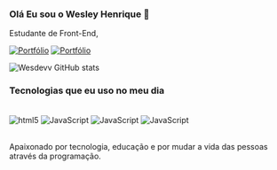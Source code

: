 
### Olá Eu sou o Wesley Henrique 👋

Estudante de Front-End,

[![Portfólio](https://img.shields.io/website-up-down-green-red/http/monip.org.svg)](https://wesdev.netlify.app/)
[![Portfólio](	https://img.shields.io/badge/LinkedIn-0077B5?style=for-the-badge&logo=linkedin&logoColor=white)](https://www.linkedin.com/in/wesleyhenrique7//)



![Wesdevv GitHub stats](https://github-readme-stats.vercel.app/api?username=wesdevv&show_icons=true&theme=dracula)

### Tecnologias que eu uso no meu dia

<div style="display: inline_block"><br/>
    <img align="center" alt="html5" src="https://img.shields.io/badge/HTML5-E34F26?style=for-the-badge&logo=html5&logoColor=white"/>
    <img align="center" alt="JavaScript" src="https://img.shields.io/badge/JavaScript-F7DF1E?style=for-the-badge&logo=javascript&logoColor=black"/>
       <img align="center" alt="JavaScript" src="https://img.shields.io/badge/CSS3-1572B6?style=for-the-badge&logo=css3&logoColor=white"/>
           <img align="center" alt="JavaScript" src="https://img.shields.io/badge/MySQL-00000F?style=for-the-badge&logo=mysql&logoColor=white"/>
</div><br>


Apaixonado por tecnologia, educação e por mudar a vida das pessoas através da programação.


